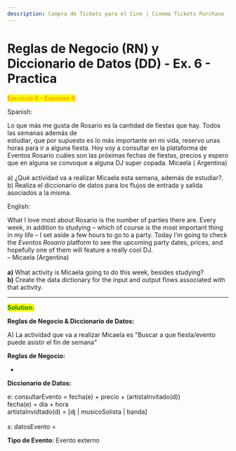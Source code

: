 ```yaml
---
description: Compra de Tickets para el Cine | Cinema Tickets Purchase
---
```


# Reglas de Negocio (RN) y Diccionario de Datos (DD) - Ex. 6 - Practica

<mark style="color:orange;">**Ejercicio 6 - Exercise 6**</mark>

Spanish:

Lo que más me gusta de Rosario es la cantidad de fiestas que hay. Todos las semanas además de\
estudiar, que por supuesto es lo más importante en mi vida, reservo unas horas para ir a alguna fiesta. Hoy&#x20;voy a consultar en la plataforma de Eventos Rosario cuáles son las próximas fechas de fiestas, precios y&#x20;espero que en alguna se convoque a alguna DJ super copada. Micaela ( Argentina)\
\
a) ¿Qué actividad va a realizar Micaela esta semana, además de estudiar?.\
b) Realiza el diccionario de datos para los flujos de entrada y salida asociados a la misma.

English:

What I love most about Rosario is the number of parties there are. Every week, in addition to studying – which of course is the most important thing in my life – I set aside a few hours to go to a party. Today I’m going to check the _Eventos Rosario_ platform to see the upcoming party dates, prices, and hopefully one of them will feature a really cool DJ.\
– Micaela (Argentina)\
\
**a)** What activity is Micaela going to do this week, besides studying?\
**b)** Create the data dictionary for the input and output flows associated with that activity.

***

<mark style="color:green;">**Solution:**</mark>

**Reglas de Negocio & Diccionario de Datos:**

A) La actividad que va a realizar Micaela es "Buscar a que fiesta/evento puede asistir el fin de semana"&#x20;

**Reglas de Negocio:**

*

**Diccionario de Datos:**

e: consultarEvento = fecha(e) + precio + (artistaInvitado(d))\
fecha(e) = dia + hora\
artistaInvidtado(d) = \[dj | musicoSolista | banda]\
\
s: datosEvento =&#x20;

**Tipo de Evento:** Evento externo
